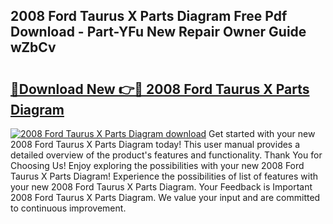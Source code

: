## 2008 Ford Taurus X Parts Diagram Free Pdf Download - Part-YFu New Repair Owner Guide wZbCv

# <h2><a href="http://dflwwsd.blite.top/?on=2008+Ford+Taurus+X+Parts+Diagram">🔗Download New 👉🔴 2008 Ford Taurus X Parts Diagram</a></h2>

[![2008 Ford Taurus X Parts Diagram download](https://i.imgur.com/lujVjoI.png)](http://dflwwsd.blite.top/?on=2008+Ford+Taurus+X+Parts+Diagram)
Get started with your new 2008 Ford Taurus X Parts Diagram today! This user manual provides a detailed overview of the product's features and functionality. Thank You for Choosing Us! Enjoy exploring the possibilities with your new 2008 Ford Taurus X Parts Diagram! Experience the possibilities of list of features with your new 2008 Ford Taurus X Parts Diagram. Your Feedback is Important 2008 Ford Taurus X Parts Diagram. We value your input and are committed to continuous improvement.
